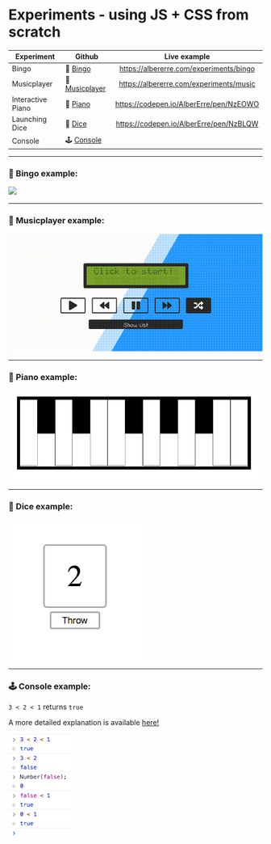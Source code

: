 # Experiments - using JS + CSS from scratch

| Experiment        | Github                                    | Live example                            |
| -------------     |-------------                              |:-------------:                          |
| Bingo             | 🎉 [Bingo](experiments/Bingo)             | https://albererre.com/experiments/bingo |
| Musicplayer       | 🎵 [Musicplayer](experiments/Musicplayer) | https://albererre.com/experiments/music |
| Interactive Piano | 🎹 [Piano](experiments/Piano)             | https://codepen.io/AlberErre/pen/NzEOWO |
| Launching Dice    | 🎲 [Dice](experiments/Dice)               | https://codepen.io/AlberErre/pen/NzBLQW |
| Console           | 🕹️ [Console](experiments/Console)         |                                         |

---------- 

### 🎉 Bingo example:
[<img src="experiments/bingo.gif">](https://albererre.com/experiments/bingo)

---------- 

### 🎵 Musicplayer example:
[<img src="experiments/musicplayer.gif" width="600">](https://albererre.com/experiments/musicplayer)

---------- 

### 🎹 Piano example:
<img src="experiments/piano.png">

---------- 

### 🎲 Dice example:
<img src="experiments/dice.png">

---------- 

### 🕹️ Console example:
`3 < 2 < 1` returns `true`

A more detailed explanation is available [here!](experiments/Console/console-experiments.js)

<img src="experiments/console.png">
